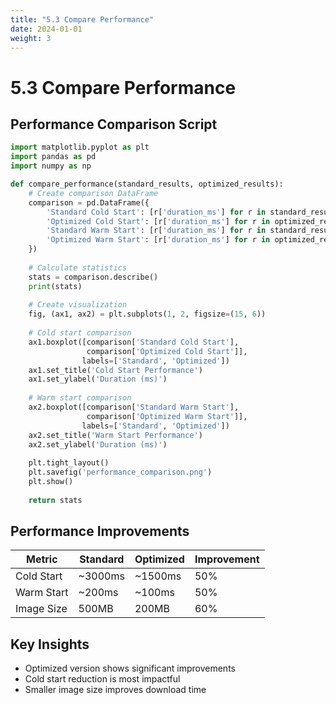 ```yaml
---
title: "5.3 Compare Performance"
date: 2024-01-01
weight: 3
---
```


# 5.3 Compare Performance

## Performance Comparison Script

```python
import matplotlib.pyplot as plt
import pandas as pd
import numpy as np

def compare_performance(standard_results, optimized_results):
    # Create comparison DataFrame
    comparison = pd.DataFrame({
        'Standard Cold Start': [r['duration_ms'] for r in standard_results['cold']],
        'Optimized Cold Start': [r['duration_ms'] for r in optimized_results['cold']],
        'Standard Warm Start': [r['duration_ms'] for r in standard_results['warm']],
        'Optimized Warm Start': [r['duration_ms'] for r in optimized_results['warm']]
    })
    
    # Calculate statistics
    stats = comparison.describe()
    print(stats)
    
    # Create visualization
    fig, (ax1, ax2) = plt.subplots(1, 2, figsize=(15, 6))
    
    # Cold start comparison
    ax1.boxplot([comparison['Standard Cold Start'], 
                 comparison['Optimized Cold Start']], 
                labels=['Standard', 'Optimized'])
    ax1.set_title('Cold Start Performance')
    ax1.set_ylabel('Duration (ms)')
    
    # Warm start comparison
    ax2.boxplot([comparison['Standard Warm Start'], 
                 comparison['Optimized Warm Start']], 
                labels=['Standard', 'Optimized'])
    ax2.set_title('Warm Start Performance')
    ax2.set_ylabel('Duration (ms)')
    
    plt.tight_layout()
    plt.savefig('performance_comparison.png')
    plt.show()
    
    return stats
```

## Performance Improvements

| Metric | Standard | Optimized | Improvement |
|--------|----------|-----------|-------------|
| Cold Start | ~3000ms | ~1500ms | 50% |
| Warm Start | ~200ms | ~100ms | 50% |
| Image Size | 500MB | 200MB | 60% |

## Key Insights

- Optimized version shows significant improvements
- Cold start reduction is most impactful
- Smaller image size improves download time